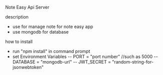 Note Easy Api Server

description
- use for manage note for note easy app
- use mongodb for database

how to install
- run "npm install" in command prompt
- set Environment Variables
  -- PORT = "port number" //such as 5000
  -- DATABASE = "mongodb-url"
  -- JWT_SECRET = "random-string-for-jsonwebtoken"

